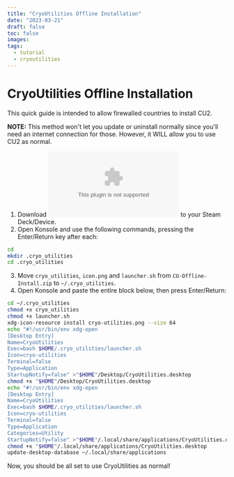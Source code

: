 ```yaml
---
title: "CryoUtilities Offline Installation"
date: "2023-03-21"
draft: false
toc: false
images:
tags:
  - tutorial
  - cryoutilities
---
```


# CryoUtilities Offline Installation

This quick guide is intended to allow firewalled countries to install CU2.

**NOTE:** This method won't let you update or uninstall normally since you'll need an internet connection for those. However, it WILL allow you to use CU2 as normal.

1. Download ![this file with the necessary code](/CU-Offline-Install.zip) to your Steam Deck/Device.
2. Open Konsole and use the following commands, pressing the Enter/Return key after each:

```bash
cd
mkdir .cryo_utilities
cd .cryo_utilities
```

3. Move `cryo_utilities`, `icon.png` and `launcher.sh` from `CU-Offline-Install.zip` to `~/.cryo_utilities`.
4. Open Konsole and paste the entire block below, then press Enter/Return:

```bash
cd ~/.cryo_utilities
chmod +x cryo_utilities
chmod +x launcher.sh
xdg-icon-resource install cryo-utilities.png --size 64
echo "#!/usr/bin/env xdg-open
[Desktop Entry]
Name=CryoUtilities
Exec=bash $HOME/.cryo_utilities/launcher.sh
Icon=cryo-utilities
Terminal=false
Type=Application
StartupNotify=false" >"$HOME"/Desktop/CryoUtilities.desktop
chmod +x "$HOME"/Desktop/CryoUtilities.desktop
echo "#!/usr/bin/env xdg-open
[Desktop Entry]
Name=CryoUtilities
Exec=bash $HOME/.cryo_utilities/launcher.sh
Icon=cryo-utilities
Terminal=false
Type=Application
Categories=Utility
StartupNotify=false" >"$HOME"/.local/share/applications/CryoUtilities.desktop
chmod +x "$HOME"/.local/share/applications/CryoUtilities.desktop
update-desktop-database ~/.local/share/applications
```
Now, you should be all set to use CryoUtilities as normal!
